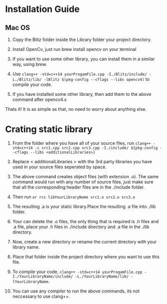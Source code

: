 # Installation Guide

## Mac OS

1. Copy the Blitz folder inside the Library folder your project directory.

2. Install OpenCv, just run brew install opencv on your terminal

3. If you want to use some other library, you can install them in a similar way, using brew.

4. Use `clang++ -std=c++14 yourProgamFile.cpp -I./Blitz/include/ -L./Blitz/lib/ -lBlitz $(pkg-config --cflags --libs opencv4)` to compile your code.

5. If you have installed some other library, then add them to the above command after opencv4.s

Thats it! It is as simple as that, no need to worry about anything else.

# Crating static library

1. From the folder where you have all of your source files, run `clang++ -std=c++14 -c src1.cpp src2.cpp src3.cpp -I./include/ ${pkg-config --cflags --libs <additionalLibraries>}`

2. Replace < additionalLibraries > with the 3rd party libraries you have used in your source files seperated by space.

3. The above command creates object files (with extension .o). The same command would run with any number of source files, just make sure that all the corresponding header files are in the ./include folder.

4. Then run `ar rcs libYourLibraryName src1.o src2.o src3.o`

5. The resulting .a is your static library.Place the resulting .a file into ./lib folder.

6. Your can delete the .o files, the only thing that is required is .h files and .a file, place your .h files in ./include directory and .a file in the ./lib directory.

7. Now, create a new directory or rename the current directory with your library name.

8. Place that folder inside the project directory where you want to use this file.

9. To compile your code, `clang++ -std=c++14 yourProgamFile.cpp -I./YourLibraryName/include/ -L./YourLibraryName/lib/ -lYourLibraryName`.

10. You can use any compiler to run the above commands, its not neccessary to use clang++.
